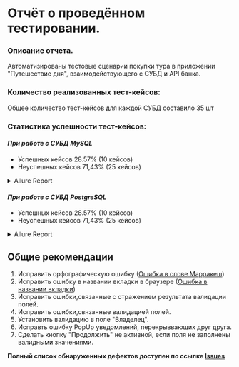 # Отчёт о проведённом тестировании.

### Описание отчета.
Автоматизированы тестовые сценарии покупки тура в приложении "Путешествие дня", взаимодействующего с СУБД и API банка.


### Количество реализованных тест-кейсов: 

Общее количество тест-кейсов для каждой СУБД составило 35 шт

### Статистика успешности тест-кейсов:

#### ***При работе с СУБД MySQL***
* Успешных кейсов 28.57% (10 кейсов)
* Неуспешных кейсов 71,43% (25 кейсов)
<details>
   <summary>Allure Report</summary>

![ScreenShot]()
  
![ScreenShot]()
  
![ScreenShot]()
</details>

#### ***При работе с СУБД PostgreSQL***
* Успешных кейсов 28.57% (10 кейсов)
* Неуспешных кейсов 71,43% (25 кейсов)
<details>
   <summary>Allure Report</summary>

![ScreenShot]()

![ScreenShot]()

![ScreenShot]()
</details>

## Общие рекомендации

1. Исправить орфографическую ошибку ([Ошибка в слове Марракеш]())
2. Исправить ошибку в названии вкладки в браузере ([Ошибка в названии вкладки]()) 
3. Исправить ошибки,связанные с отражением результата валидации полей.
4. Исправить ошибки,связанные валидацией полей.
5. Установить валидацию в поле "Владелец".
6. Исправть ошибку PopUp уведомлений, перекрыввающих друг друга.
7. Сделать кнопку "Продолжить" не активной, если поля не заполнены валидными значениями.

**Полный список обнаруженных дефектов доступен по ссылке [Issues]()**